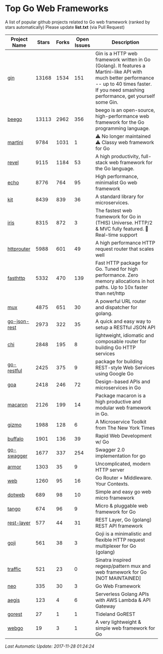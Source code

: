 # Top Go Web Frameworks
A list of popular github projects related to Go web framework (ranked by stars automatically)
Please update **list.txt** (via Pull Request)

| Project Name | Stars | Forks | Open Issues | Description |
| ------------ | ----- | ----- | ----------- | ----------- |
| [gin](https://github.com/gin-gonic/gin) | 13168 | 1534 | 151 | Gin is a HTTP web framework written in Go (Golang). It features a Martini-like API with much better performance -- up to 40 times faster. If you need smashing performance, get yourself some Gin. |
| [beego](https://github.com/astaxie/beego) | 13113 | 2962 | 356 | beego is an open-source, high-performance web framework for the Go programming language. |
| [martini](https://github.com/go-martini/martini) | 9784 | 1031 | 1 | ⚠️ No longer maintained ⚠️  Classy web framework for Go |
| [revel](https://github.com/revel/revel) | 9115 | 1184 | 53 | A high productivity, full-stack web framework for the Go language. |
| [echo](https://github.com/labstack/echo) | 8776 | 764 | 95 | High performance, minimalist Go web framework |
| [kit](https://github.com/go-kit/kit) | 8439 | 839 | 36 | A standard library for microservices. |
| [iris](https://github.com/kataras/iris) | 8315 | 872 | 3 | The fastest web framework for Go in (THIS) Universe. HTTP/2 & MVC fully featured. :gift: Real-time support |
| [httprouter](https://github.com/julienschmidt/httprouter) | 5988 | 601 | 49 | A high performance HTTP request router that scales well |
| [fasthttp](https://github.com/valyala/fasthttp) | 5332 | 470 | 139 | Fast HTTP package for Go. Tuned for high performance. Zero memory allocations in hot paths. Up to 10x faster than net/http |
| [mux](https://github.com/gorilla/mux) | 4875 | 651 | 30 | A powerful URL router and dispatcher for golang. |
| [go-json-rest](https://github.com/ant0ine/go-json-rest) | 2973 | 322 | 35 | A quick and easy way to setup a RESTful JSON API |
| [chi](https://github.com/go-chi/chi) | 2848 | 195 | 8 | lightweight, idiomatic and composable router for building Go HTTP services |
| [go-restful](https://github.com/emicklei/go-restful) | 2425 | 375 | 9 | package for building REST-style Web Services using Google Go |
| [goa](https://github.com/goadesign/goa) | 2418 | 246 | 72 | Design-based APIs and microservices in Go |
| [macaron](https://github.com/go-macaron/macaron) | 2126 | 199 | 14 | Package macaron is a high productive and modular web framework in Go. |
| [gizmo](https://github.com/NYTimes/gizmo) | 1988 | 128 | 6 | A Microservice Toolkit from The New York Times |
| [buffalo](https://github.com/gobuffalo/buffalo) | 1901 | 136 | 39 | Rapid Web Development w/ Go |
| [go-swagger](https://github.com/go-swagger/go-swagger) | 1677 | 337 | 254 | Swagger 2.0 implementation for go |
| [armor](https://github.com/labstack/armor) | 1303 | 35 | 9 | Uncomplicated, modern HTTP server |
| [web](https://github.com/gocraft/web) | 1260 | 95 | 16 | Go Router + Middleware. Your Contexts. |
| [dotweb](https://github.com/devfeel/dotweb) | 689 | 98 | 10 | Simple and easy go web micro framework |
| [tango](https://github.com/lunny/tango) | 674 | 96 | 9 | Micro & pluggable web framework for Go |
| [rest-layer](https://github.com/rs/rest-layer) | 577 | 44 | 31 | REST Layer, Go (golang) REST API framework |
| [goji](https://github.com/goji/goji) | 561 | 38 | 3 | Goji is a minimalistic and flexible HTTP request multiplexer for Go (golang) |
| [traffic](https://github.com/pilu/traffic) | 521 | 23 | 0 | Sinatra inspired regexp/pattern mux and web framework for Go [NOT MAINTAINED] |
| [neo](https://github.com/ivpusic/neo) | 335 | 30 | 3 | Go Web Framework |
| [aegis](https://github.com/tmaiaroto/aegis) | 123 | 4 | 6 | Serverless Golang APIs with AWS Lambda & API Gateway |
| [gorest](https://github.com/tideland/gorest) | 27 | 1 | 1 | Tideland GoREST |
| [webgo](https://github.com/bnkamalesh/webgo) | 19 | 3 | 1 | A very lightweight & simple web framework for Go |

*Last Automatic Update: 2017-11-28 01:24:24*